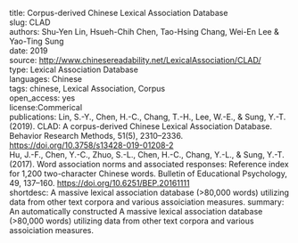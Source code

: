 title: Corpus-derived Chinese Lexical Association Database   
slug: CLAD   
authors: Shu-Yen Lin, Hsueh-Chih Chen, Tao-Hsing Chang, Wei-En Lee & Yao-Ting Sung  
date: 2019  
source: http://www.chinesereadability.net/LexicalAssociation/CLAD/  
type: Lexical Association Database  
languages: Chinese  
tags: chinese, Lexical Association, Corpus  
open_access: yes  
license:Commerical  
publications: Lin, S.-Y., Chen, H.-C., Chang, T.-H., Lee, W.-E., & Sung, Y.-T. (2019). CLAD: A corpus-derived Chinese Lexical Association Database. Behavior Research Methods, 51(5), 2310–2336. https://doi.org/10.3758/s13428-019-01208-2   
Hu, J.-F., Chen, Y.-C., Zhuo, S.-L., Chen, H.-C., Chang, Y.-L., & Sung, Y.-T. (2017). Word association norms and associated responses: Reference index for 1,200 two-character Chinese words. Bulletin of Educational Psychology, 49, 137–160. https://doi.org/10.6251/BEP.20161111   
shortdesc: A massive lexical association database (>80,000 words) utilizing data from other text corpora and various assoiciation measures.
summary: An automatically constructed A massive lexical association database (>80,000 words) utilizing data from other text corpora and various assoiciation measures.
